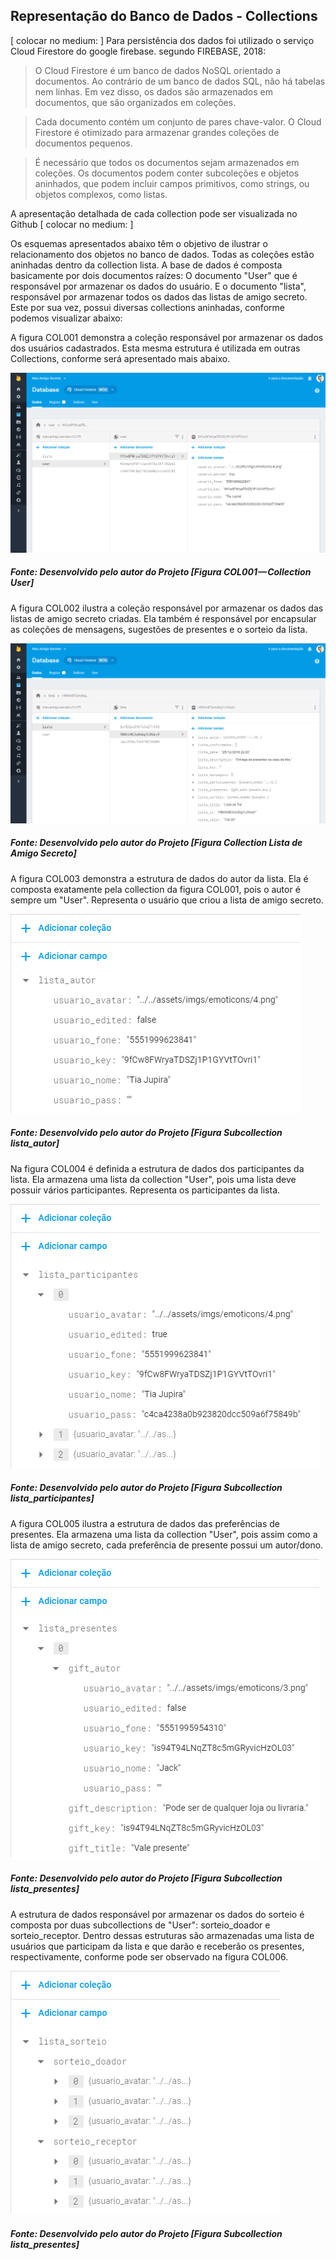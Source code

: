 ## Representação do Banco de Dados - Collections
[ colocar no medium: ]
Para persistência dos dados foi utilizado o serviço Cloud Firestore do google firebase. segundo FIREBASE, 2018:

> O Cloud Firestore é um banco de dados NoSQL orientado a documentos. Ao contrário de um banco de dados SQL, não há tabelas nem linhas. Em vez disso, os dados são armazenados em documentos, que são organizados em coleções.

> Cada documento contém um conjunto de pares chave-valor. O Cloud Firestore é otimizado para armazenar grandes coleções de documentos pequenos.

>É necessário que todos os documentos sejam armazenados em coleções. Os documentos podem conter subcoleções e objetos aninhados, que podem incluir campos primitivos, como strings, ou objetos complexos, como listas.

A apresentação detalhada de cada collection pode ser visualizada no <link>Github</link>
[ colocar no medium: ]

Os esquemas apresentados abaixo têm o objetivo de ilustrar o relacionamento dos objetos no banco de dados. Todas as coleções estão aninhadas dentro da collection lista. A base de dados é composta basicamente por dois documentos raízes: O documento "User" que é responsável por armazenar os dados do usuário. E o documento "lista", responsável por armazenar todos os dados das listas de amigo secreto. Este por sua vez, possui diversas collections aninhadas, conforme podemos visualizar abaixo:

A figura COL001 demonstra a coleção responsável por armazenar os dados dos usuários cadastrados. Esta mesma estrutura é utilizada em outras Collections, conforme será apresentado mais abaixo.

![Preview](/images/collection/COL001.png?raw=true "Figura COL001 — Collection User")
<h5>Fonte: Desenvolvido pelo autor do Projeto [Figura COL001 — Collection User]</h5>

A figura COL002 ilustra a coleção responsável por armazenar os dados das listas de amigo secreto criadas. Ela também é responsável por encapsular as coleções de mensagens, sugestões de presentes e o sorteio da lista.

![Preview](/images/collection/COL002.png?raw=true "Figura COL002 — Collection User")
<h5>Fonte: Desenvolvido pelo autor do Projeto [Figura Collection Lista de Amigo Secreto]</h5>


A figura COL003 demonstra a estrutura de dados do autor da lista. Ela é composta exatamente pela collection da figura COL001, pois o autor é sempre um "User". Representa o usuário que criou a lista de amigo secreto.

![Preview](/images/collection/COL003.png?raw=true "Figura COL003 — Collection User")
<h5>Fonte: Desenvolvido pelo autor do Projeto [Figura Subcollection lista_autor]</h5>


Na figura COL004 é definida a estrutura de dados dos participantes da lista. Ela armazena uma lista da collection "User", pois uma lista deve possuir vários participantes. Representa os participantes da lista.

![Preview](/images/collection/COL004.png?raw=true "Figura COL004 — Collection User")
<h5>Fonte: Desenvolvido pelo autor do Projeto [Figura Subcollection lista_participantes]</h5>


A figura COL005 ilustra a estrutura de dados das preferências de presentes. Ela armazena uma lista da collection "User", pois assim como a lista de amigo secreto, cada preferência de presente possui um autor/dono.

![Preview](/images/collection/COL005.png?raw=true "Figura COL005 — Collection User")
<h5>Fonte: Desenvolvido pelo autor do Projeto [Figura Subcollection lista_presentes]</h5>


A estrutura de dados responsável por armazenar os dados do sorteio é composta por duas subcollections de "User":
sorteio_doador e sorteio_receptor. Dentro dessas estruturas são armazenadas uma lista de usuários que participam da lista e que darão e receberão os presentes, respectivamente, conforme pode ser observado na figura COL006.

![Preview](/images/collection/COL006.png?raw=true "Figura COL006 — Collection User")
<h5>Fonte: Desenvolvido pelo autor do Projeto [Figura Subcollection lista_presentes]</h5>

